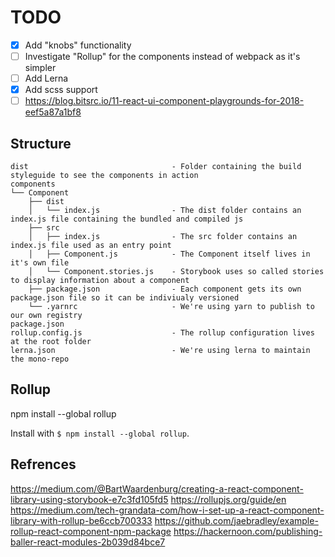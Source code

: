 # TODO

- [x] Add "knobs" functionality
- [ ] Investigate "Rollup" for the components instead of webpack as it's simpler
- [ ] Add Lerna
- [x] Add scss support
- [ ] https://blog.bitsrc.io/11-react-ui-component-playgrounds-for-2018-eef5a87a1bf8

## Structure

```
dist                                - Folder containing the build styleguide to see the components in action
components
└── Component
    ├── dist
    │   └── index.js                - The dist folder contains an index.js file containing the bundled and compiled js
    ├── src
    │   ├── index.js                - The src folder contains an index.js file used as an entry point
    │   ├── Component.js            - The Component itself lives in it's own file
    │   └── Component.stories.js    - Storybook uses so called stories to display information about a component
    ├── package.json                - Each component gets its own package.json file so it can be indiviualy versioned
    └── .yarnrc                     - We're using yarn to publish to our own registry
package.json
rollup.config.js                    - The rollup configuration lives at the root folder
lerna.json                          - We're using lerna to maintain the mono-repo
```

## Rollup

npm install --global rollup

Install with `$ npm install --global rollup`.

## Refrences

https://medium.com/@BartWaardenburg/creating-a-react-component-library-using-storybook-e7c3fd105fd5
https://rollupjs.org/guide/en
https://medium.com/tech-grandata-com/how-i-set-up-a-react-component-library-with-rollup-be6ccb700333
https://github.com/jaebradley/example-rollup-react-component-npm-package
https://hackernoon.com/publishing-baller-react-modules-2b039d84bce7
